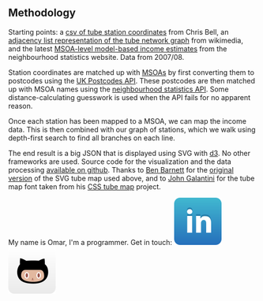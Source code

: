 ## Methodology

Starting points: a [csv of tube station coordinates][1] from Chris Bell, an
[adjacency list representation of the tube network graph][2] from wikimedia,
and the latest [MSOA-level model-based income estimates][3] from the
neighbourhood statistics website.  Data from 2007/08.

Station coordinates are matched up with [MSOAs][4] by first converting them to
postcodes using the [UK Postcodes API][5]. These postcodes are then matched up
with MSOA names using the [neighbourhood statistics API][6]. Some
distance-calculating guesswork is used when the API fails for no apparent
reason.

Once each station has been mapped to a MSOA, we can map the income data.
This is then combined with our graph of stations, which we walk using
depth-first search to find all branches on each line.

The end result is a big JSON that is displayed using SVG with [d3][7]. No other
frameworks are used. Source code for the visualization and the data processing
[available on github][8]. Thanks to [Ben Barnett][9] for the [original
version][10] of the SVG tube map used above, and to [John Galantini][11] for
the tube map font taken from his [CSS tube map][12] project.

My name is Omar, I'm a programmer. Get in touch:
[![linkedin](./static/img/webicon-linkedin.svg)][13]
[![github](./static/img/webicon-github.svg)][14]

[1]: http://www.doogal.co.uk/london_stations.php
[2]: http://commons.wikimedia.org/wiki/London_Underground_geographic_maps/CSV
[3]: http://www.neighbourhood.statistics.gov.uk/dissemination/Info.do?page=analysisandguidance/analysisarticles/income-small-area-model-based-estimates-200708.htm
[4]: http://www.ons.gov.uk/ons/guide-method/geography/beginner-s-guide/census/super-output-areas--soas-/index.html
[5]: http://uk-postcodes.com/api
[6]: http://www.neighbourhood.statistics.gov.uk/dissemination/Info.do?page=nde.htm
[7]: http://d3js.org/
[8]: https://github.com/omarkhan/london-tube-income
[9]: http://www.benbarnett.net/
[10]: https://github.com/benbarnett/SVG-Tube-Map
[11]: http://www.johngalantini.com/
[12]: http://www.csstubemap.co.uk/
[13]: http://www.linkedin.com/pub/omar-khan/28/797/530
[14]: https://github.com/omarkhan
